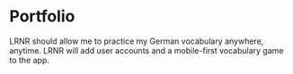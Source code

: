 # Portfolio
LRNR should allow me to practice my German vocabulary anywhere, anytime. LRNR will add user accounts and a mobile-first vocabulary game to the app.
